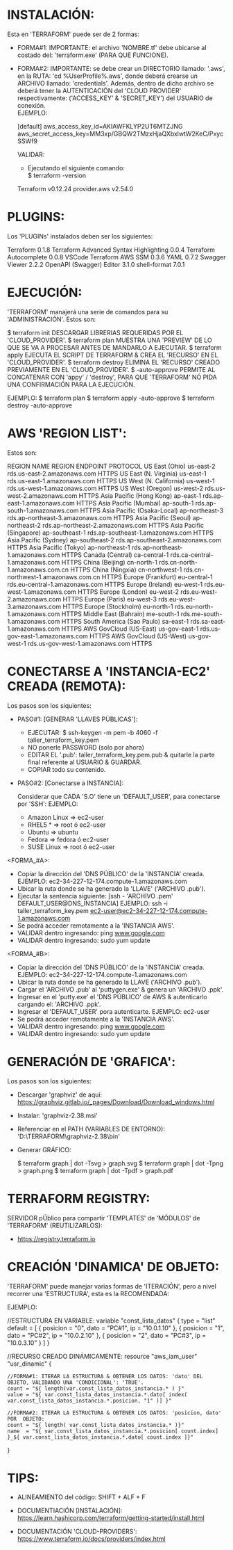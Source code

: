
# INSTALACIÓN:
  Esta en 'TERRAFORM' puede ser de 2 formas:  
 
* FORMA#1:
  IMPORTANTE: el archivo 'NOMBRE.tf' debe ubicarse al costado del: 'terraform.exe' (PARA QUE FUNCIONE).

* FORMA#2:
  IMPORTANTE: se debe crear un DIRECTORIO llamado: '.aws', en la RUTA: 'cd %UserProfile%\.aws',
  donde deberá crearse un ARCHIVO llamado: 'credentials'. Además, dentro de dicho archivo se deberá tener
  la AUTENTICACIÓN del 'CLOUD PROVIDER' respectivamente: ('ACCESS_KEY' & 'SECRET_KEY') del USUARIO de conexión.  
  EJEMPLO:

  [default]
  aws_access_key_id=AKIAWFKLYP2UT6MTZJNG
  aws_secret_access_key=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

  VALIDAR:
  - Ejecutando el siguiente comando:  
  $ terraform -version

  Terraform v0.12.24
  provider.aws v2.54.0


# PLUGINS:  
  Los 'PLUGINs' instalados deben ser los siguientes:
  
  Terraform 0.1.8
  Terraform Advanced Syntax Highlighting 0.0.4
  Terraform Autocomplete 0.0.8
  VSCode Terraform AWS SSM 0.3.6
  YAML 0.7.2
  Swagger Viewer 2.2.2
  OpenAPI (Swagger) Editor 3.1.0
  shell-format 7.0.1
  

# EJECUCIÓN: 
  'TERRAFORM' manajerá una serie de comandos para su 'ADMINISTRACIÓN'. Estos son:

  $ terraform init     DESCARGAR LIBRERIAS REQUERIDAS POR EL 'CLOUD_PROVIDER'.
  $ terraform plan     MUESTRA UNA 'PREVIEW' DE LO QUE SE VA A PROCESAR ANTES DE MANDARLO A EJECUTAR.
  $ terraform apply    EJECUTA EL SCRIPT DE TERRAFORM & CREA EL 'RECURSO' EN EL 'CLOUD_PROVIDER'.
  $ terraform destroy  ELIMINA EL 'RECURSO' CREADO PREVIAMENTE EN EL 'CLOUD_PROVIDER'.
  $ -auto-approve      PERMITE AL CONCATENAR CON 'appy' / 'destroy', PARA QUE 'TERRAFORM' NÓ PIDA UNA CONFIRMACIÓN PARA LA EJECUCIÓN.

  EJEMPLO:
  $ terraform plan
  $ terraform apply -auto-approve 
  $ terraform destroy -auto-approve


# AWS 'REGION LIST': 
  Estos son: 

  REGION NAME                  REGION             ENDPOINT                                PROTOCOL
  US East (Ohio)               us-east-2          rds.us-east-2.amazonaws.com             HTTPS
  US East (N. Virginia)        us-east-1          rds.us-east-1.amazonaws.com             HTTPS
  US West (N. California)      us-west-1          rds.us-west-1.amazonaws.com             HTTPS
  US West (Oregon)             us-west-2          rds.us-west-2.amazonaws.com             HTTPS
  Asia Pacific (Hong Kong)     ap-east-1          rds.ap-east-1.amazonaws.com             HTTPS
  Asia Pacific (Mumbai)        ap-south-1         rds.ap-south-1.amazonaws.com            HTTPS
  Asia Pacific (Osaka-Local)   ap-northeast-3     rds.ap-northeast-3.amazonaws.com        HTTPS
  Asia Pacific (Seoul)         ap-northeast-2     rds.ap-northeast-2.amazonaws.com        HTTPS
  Asia Pacific (Singapore)     ap-southeast-1     rds.ap-southeast-1.amazonaws.com        HTTPS
  Asia Pacific (Sydney)        ap-southeast-2     rds.ap-southeast-2.amazonaws.com        HTTPS
  Asia Pacific (Tokyo)         ap-northeast-1     rds.ap-northeast-1.amazonaws.com        HTTPS
  Canada (Central)             ca-central-1       rds.ca-central-1.amazonaws.com          HTTPS
  China (Beijing)              cn-north-1         rds.cn-north-1.amazonaws.com.cn         HTTPS
  China (Ningxia)              cn-northwest-1     rds.cn-northwest-1.amazonaws.com.cn     HTTPS
  Europe (Frankfurt)           eu-central-1       rds.eu-central-1.amazonaws.com          HTTPS
  Europe (Ireland)             eu-west-1          rds.eu-west-1.amazonaws.com             HTTPS
  Europe (London)              eu-west-2          rds.eu-west-2.amazonaws.com             HTTPS
  Europe (Paris)               eu-west-3          rds.eu-west-3.amazonaws.com             HTTPS
  Europe (Stockholm)           eu-north-1         rds.eu-north-1.amazonaws.com            HTTPS
  Middle East (Bahrain)        me-south-1         rds.me-south-1.amazonaws.com            HTTPS
  South America (Sao Paulo)    sa-east-1          rds.sa-east-1.amazonaws.com             HTTPS
  AWS GovCloud (US-East)       us-gov-east-1      rds.us-gov-east-1.amazonaws.com         HTTPS
  AWS GovCloud (US-West)       us-gov-west-1      rds.us-gov-west-1.amazonaws.com         HTTPS


# CONECTARSE A 'INSTANCIA-EC2' CREADA (REMOTA):
  Los pasos son los siquientes: 

  * PASO#1: [GENERAR 'LLAVES PÚBLICAS']:
  
    - EJECUTAR: $ ssh-keygen -m pem -b 4060 -f taller_terraform_key.pem
    - NO ponerle PASSWORD (solo por ahora)
    - EDITAR EL '.pub': taller_terraform_key.pem.pub & quitarle la parte final referente al USUARIO & GUARDAR.
    - COPIAR todo su contenido.
  
  * PASO#2: [Conectarse a INSTANCIA]:
  
    Considerar que CADA 'S.O' tiene un 'DEFAULT_USER', para conectarse por 'SSH':
    EJEMPLO:
    - Amazon Linux => ec2-user
    - RHEL5 *      => root ó ec2-user
    - Ubuntu       => ubuntu
    - Fedora       => fedora ó ec2-user
    - SUSE Linux   => root ó ec2-user

  <FORMA_#A>:
  - Copiar la dirección del 'DNS PÚBLICO' de la 'INSTANCIA' creada.
    EJEMPLO: ec2-34-227-12-174.compute-1.amazonaws.com
  - Ubicar la ruta donde se ha generado la 'LLAVE' ('ARCHIVO .pub').
  - Ejecutar la sentencia siguiente: [ssh - 'ARCHIVO .pem' DEFAULT_USER@DNS_INSTANCIA]
    EJEMPLO: ssh -i taller_terraform_key.pem ec2-user@ec2-34-227-12-174.compute-1.amazonaws.com
  - Se podrá acceder remotamente a la 'INSTANCIA AWS'.
  - VALIDAR dentro ingresando: ping www.google.com
  - VALIDAR dentro ingresando: sudo yum update

 <FORMA_#B>:
  - Copiar la dirección del 'DNS PÚBLICO' de la 'INSTANCIA' creada.
    EJEMPLO: ec2-34-227-12-174.compute-1.amazonaws.com
  - Ubicar la ruta donde se ha generado la LLAVE ('ARCHIVO .pub').
  - Cargar el 'ARCHIVO .pub' al 'puttygen.exe' & genera un 'ARCHIVO .ppk'.
  - Ingresar en el 'putty.exe' el 'DNS PÚBLICO' de AWS & autenticarlo cargando el: 'ARCHIVO .ppk'.
  - Ingresar el 'DEFAULT_USER' pora autenticarte.
    EJEMPLO: ec2-user
  - Se podrá acceder remotamente a la 'INSTANCIA AWS'.
  - VALIDAR dentro ingresando: ping www.google.com
  - VALIDAR dentro ingresando: sudo yum update


# GENERACIÓN DE 'GRAFICA': 
  Los pasos son los siguientes:

  - Descargar 'graphviz' de aquí: <https://graphviz.gitlab.io/_pages/Download/Download_windows.html>
  - Instalar: 'graphviz-2.38.msi'
  - Referenciar en el PATH (VARIABLES DE ENTORNO): 'D:\TERRAFORM\graphviz-2.38\bin'
  - Generar GRÁFICO:

    $ terraform graph | dot -Tsvg > graph.svg
    $ terraform graph | dot -Tpng > graph.png
    $ terraform graph | dot -Tpdf > graph.pdf


# TERRAFORM REGISTRY:  
  SERVIDOR pÚblico para compartir 'TEMPLATES' de 'MÓDULOS' de 'TERRAFORM' (REUTILIZARLOS):

  - <https://registry.terraform.io>


# CREACIÓN 'DINAMICA' DE OBJETO:  
  'TERRAFORM' puede manejar varias formas de 'ITERACIÓN', pero a nivel recorrer una 'ESTRUCTURA', esta es
  la RECOMENDADA:
  
  EJEMPLO:
  
  //ESTRUCTURA EN VARIABLE: 
  variable "const_lista_datos" {
    type = "list"
    default = [
      {
        posicion = "0",
        dato     = "PC#1",
        ip       = "10.0.1.10"
      },
      {
        posicion = "1",
        dato     = "PC#2",
        ip       = "10.0.2.10"
      },
      {
        posicion = "2",
        dato     = "PC#3",
        ip       = "10.0.3.10"
      }
    ]
  }
  
  //RECURSO CREADO DINÁMICAMENTE:
  resource "aws_iam_user" "usr_dinamic" { 
    
    //FORMA#1: ITERAR LA ESTRUCTURA & OBTENER LOS DATOS: 'dato' DEL  OBJETO, VALIDANDO UNA 'CONDICIONAL': 'TRUE'.
    count = "${ length(var.const_lista_datos_instancia.* ) }"
    value = "${ var.const_lista_datos_instancia.*.dato[ index( var.const_lista_datos_instancia.*.posicion, "1" )] }"  
    
    //FORMA#2: ITERAR LA ESTRUCTURA & OBTENER LOS DATOS: 'posicion, dato' POR  OBJETO: 
    count = "${ length( var.const_lista_datos_instancia.* )}"
    name  = "${ var.const_lista_datos_instancia.*.posicion[ count.index] }_${ var.const_lista_datos_instancia.*.dato[ count.index ]}"
  }


# TIPS: 
- ALINEAMIENTO del código:
  SHIFT + ALF + F

- DOCUMENTIACIÓN [INSTALACIÓN]:
  <https://learn.hashicorp.com/terraform/getting-started/install.html>

- DOCUMENTACIÓN 'CLOUD-PROVIDERS':
  <https://www.terraform.io/docs/providers/index.html>


